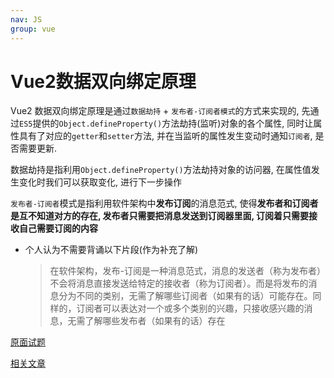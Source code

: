 ```yaml
---
nav: JS
group: vue
---
```

# Vue2数据双向绑定原理

Vue2 数据双向绑定原理是通过`数据劫持` + `发布者-订阅者模式`的方式来实现的, 先通过`ES5`提供的`Object.defineProperty()`方法劫持(监听)对象的各个属性, 同时让属性具有了对应的`getter`和`setter`方法, 并在当监听的属性发生变动时通知`订阅者`, 是否需要更新.

数据劫持是指利用`Object.defineProperty()`方法劫持对象的访问器, 在属性值发生变化时我们可以获取变化, 进行下一步操作

`发布者-订阅者`模式是指利用软件架构中**发布订阅**的消息范式, 使得**发布者和订阅者是互不知道对方的存在, 发布者只需要把消息发送到订阅器里面, 订阅着只需要接收自己需要订阅的内容**

- 个人认为不需要背诵以下片段(作为补充了解)
  > 在软件架构，发布-订阅是一种消息范式，消息的发送者（称为发布者）不会将消息直接发送给特定的接收者（称为订阅者）。而是将发布的消息分为不同的类别，无需了解哪些订阅者（如果有的话）可能存在。同样的，订阅者可以表达对一个或多个类别的兴趣，只接收感兴趣的消息，无需了解哪些发布者（如果有的话）存在

[原面试题](https://www.yuque.com/silence1224/zvw0fi/kcado0#1b503b33)

[相关文章](https://juejin.cn/post/7129795830764011527)
